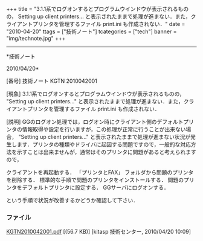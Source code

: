 ﻿+++
title = "3.1.1系でログオンするとプログラムウインドウが表示されるものの， Setting up client printers... と表示されたままで処理が進まない．また，クライアントプリンタを管理するファイル print.ini も作成されない．"
date = "2010-04-20"
ttags = ["技術ノート"]
tcategories = ["tech"]
banner = "img/technote.jpg"
+++

-----------------------------------------------------------------------------------------------------------------------------

*技術ノート

2010/04/20*


[番号]
技術ノート KGTN 2010042001

[現象]
3.1.1系でログオンするとプログラムウインドウが表示されるものの， "Setting
up client printers..."
と表示されたままで処理が進まない．また，クライアントプリンタを管理するファイル
print.ini も作成されない．

[説明]
GGのログオン処理では，ログオン時にクライアント側のデフォルトプリンタの情報取得や設定を行いますが，この処理が正常に行うことが出来ない場合，
"Setting up client printers..."
と表示されたままで処理が進まない状況が発生します．プリンタの種類やドライバに起因する問題ですので，一般的な対応方法を示すことは出来ませんが，通常はそのプリンタに問題があると考えられますので，

クライアントを再起動する．
「プリンタとFAX」 フォルダから問題のプリンタを削除する．
標準的な手順で問題のプリンタをインストールする．
問題のプリンタをデフォルトプリンタに設定する．
GGサーバにログオンする．

という手順で状況が改善するかどうか確認して下さい．


### ファイル





[KGTN2010042001.pdf](http://techreport.kitasp.net/attachments/download/147/KGTN2010042001.pdf)
 [(56.7 KB)] [kitasp 技術センター, 2010/04/20
10:09]
